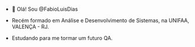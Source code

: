 - 👋 Olá! Sou @FabioLuisDias

- Recém formado em Análise e Desenvolvimento de Sistemas, na UNIFAA, VALENÇA - RJ.
  
- Estudando para me tormar um futuro QA.


